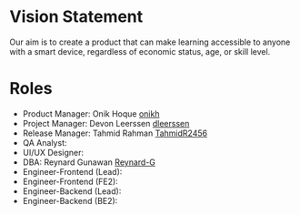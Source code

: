 # Vision Statement

Our aim is to create a product that can make learning accessible to anyone with a smart device, regardless of economic status, age, or skill level.

# Roles

- Product Manager: Onik Hoque [onikh](https://www.codermerlin.com/users/onik-hoque/Digital%20Portfolio/index.html)
- Project Manager: Devon Leerssen [dleerssen](https://www.codermerlin.com/users/devon-leerssen/Digital%20Portfolio/index.html)
- Release Manager: Tahmid Rahman [TahmidR2456](https://www.codermerlin.com/users/tahmid-rahman/Digital%20Portfolio/index.html)
- QA Analyst:
- UI/UX Designer: 
- DBA: Reynard Gunawan [Reynard-G](https://codermerlin.academy/users/reynard-gunawan/Digital%20Portfolio/index.html)
- Engineer-Frontend (Lead):
- Engineer-Frontend (FE2):
- Engineer-Backend (Lead):
- Engineer-Backend (BE2):
